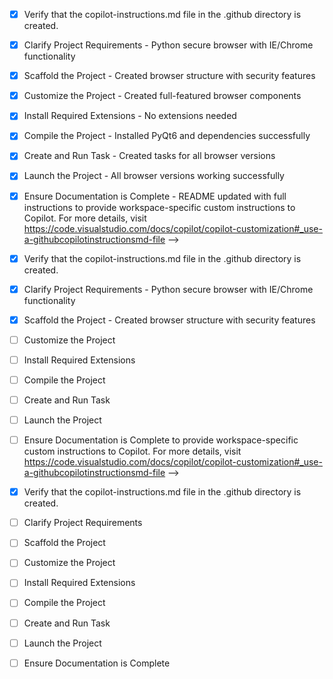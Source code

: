 <!-- Use this file to provide workspace-specific custom instructions to Copilot. For more details, visit https://code.visualstudio.com/docs/copilot/copilot-customization#_use-a-githubcopilotinstructionsmd-file -->
- [x] Verify that the copilot-instructions.md file in the .github directory is created.

- [x] Clarify Project Requirements - Python secure browser with IE/Chrome functionality

- [x] Scaffold the Project - Created browser structure with security features

- [x] Customize the Project - Created full-featured browser components

- [x] Install Required Extensions - No extensions needed

- [x] Compile the Project - Installed PyQt6 and dependencies successfully

- [x] Create and Run Task - Created tasks for all browser versions

- [x] Launch the Project - All browser versions working successfully

- [x] Ensure Documentation is Complete - README updated with full instructions to provide workspace-specific custom instructions to Copilot. For more details, visit https://code.visualstudio.com/docs/copilot/copilot-customization#_use-a-githubcopilotinstructionsmd-file -->
- [x] Verify that the copilot-instructions.md file in the .github directory is created.

- [x] Clarify Project Requirements - Python secure browser with IE/Chrome functionality

- [x] Scaffold the Project - Created browser structure with security features

- [ ] Customize the Project

- [ ] Install Required Extensions

- [ ] Compile the Project

- [ ] Create and Run Task

- [ ] Launch the Project

- [ ] Ensure Documentation is Complete to provide workspace-specific custom instructions to Copilot. For more details, visit https://code.visualstudio.com/docs/copilot/copilot-customization#_use-a-githubcopilotinstructionsmd-file -->
- [x] Verify that the copilot-instructions.md file in the .github directory is created.

- [ ] Clarify Project Requirements

- [ ] Scaffold the Project

- [ ] Customize the Project

- [ ] Install Required Extensions

- [ ] Compile the Project

- [ ] Create and Run Task

- [ ] Launch the Project

- [ ] Ensure Documentation is Complete
